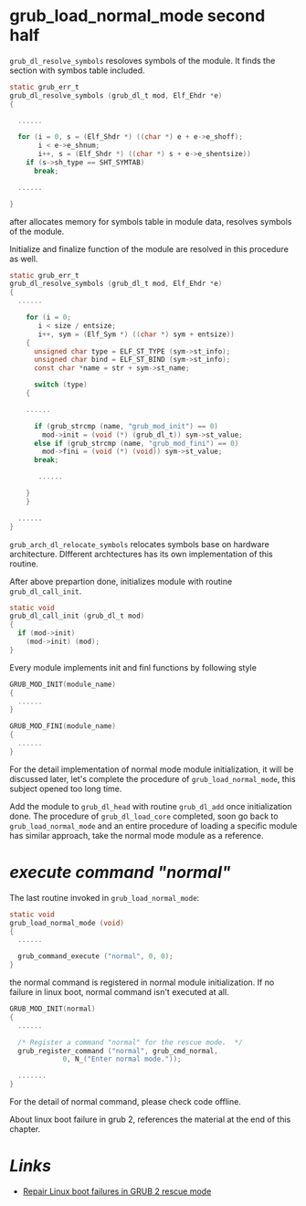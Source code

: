 # grub\_load\_normal\_mode second half

`grub_dl_resolve_symbols` resoloves symbols of the module. It finds the section with symbos table included.

```c
static grub_err_t
grub_dl_resolve_symbols (grub_dl_t mod, Elf_Ehdr *e)
{

  ......

  for (i = 0, s = (Elf_Shdr *) ((char *) e + e->e_shoff);
       i < e->e_shnum;
       i++, s = (Elf_Shdr *) ((char *) s + e->e_shentsize))
    if (s->sh_type == SHT_SYMTAB)
      break;

  ......

}
```

after allocates memory for symbols table in module data, resolves symbols of the module.

Initialize and finalize function of the module are resolved in this procedure as well.

```c
static grub_err_t
grub_dl_resolve_symbols (grub_dl_t mod, Elf_Ehdr *e)
{
  ......

    for (i = 0;
       i < size / entsize;
       i++, sym = (Elf_Sym *) ((char *) sym + entsize))
    {
      unsigned char type = ELF_ST_TYPE (sym->st_info);
      unsigned char bind = ELF_ST_BIND (sym->st_info);
      const char *name = str + sym->st_name;

      switch (type)
    {

    ......

      if (grub_strcmp (name, "grub_mod_init") == 0)
        mod->init = (void (*) (grub_dl_t)) sym->st_value;
      else if (grub_strcmp (name, "grub_mod_fini") == 0)
        mod->fini = (void (*) (void)) sym->st_value;
      break;

       ......

    }
    }

  ......
}
```

`grub_arch_dl_relocate_symbols` relocates symbols base on hardware architecture. DIfferent archtectures has its own implementation of this routine.

After above prepartion done, initializes module with routine `grub_dl_call_init`.

```c
static void
grub_dl_call_init (grub_dl_t mod)
{
  if (mod->init)
    (mod->init) (mod);
}
```

Every module implements init and finl functions by following style

```c
GRUB_MOD_INIT(module_name)
{
  ......
}

GRUB_MOD_FINI(module_name)
{
  ......
}
```

For the detail implementation of normal mode module initialization, it will be discussed later, let's complete the procedure of `grub_load_normal_mode`, this subject opened too long time.

Add the module to `grub_dl_head` with routine `grub_dl_add` once initialization done. The procedure of `grub_dl_load_core` completed, soon go back to `grub_load_normal_mode` and an entire procedure of loading a specific module has similar approach, take the normal mode module as a reference.

# _execute command "normal"_

The last routine invoked in `grub_load_normal_mode`:

```c
static void
grub_load_normal_mode (void)
{
  ......

  grub_command_execute ("normal", 0, 0);
}
```

the normal command is registered in normal module initialization. If no failure in linux boot, normal command isn't executed at all.

```c
GRUB_MOD_INIT(normal)
{
  ......

  /* Register a command "normal" for the rescue mode.  */
  grub_register_command ("normal", grub_cmd_normal,
			 0, N_("Enter normal mode."));

  .......
}
```

For the detail of normal command, please check code offline.

About linux boot failure in grub 2, references the material at the end of this chapter.

# _Links_

* [Repair Linux boot failures in GRUB 2 rescue mode](https://www.howtoforge.com/tutorial/repair-linux-boot-with-grub-rescue/)



